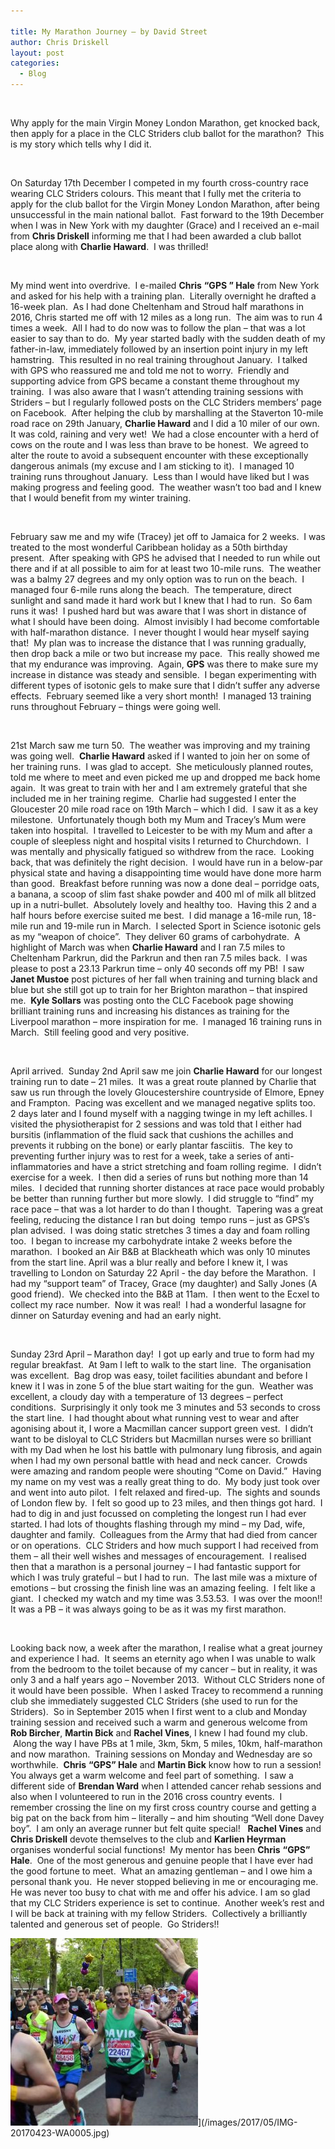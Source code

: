 ```yaml
---

title: My Marathon Journey – by David Street
author: Chris Driskell
layout: post
categories:
  - Blog
---
```

&nbsp;

Why apply for the main Virgin Money London Marathon, get knocked back, then apply for a place in the CLC Striders club ballot for the marathon?  This is my story which tells why I did it.

&nbsp;

On Saturday 17th December I competed in my fourth cross-country race wearing CLC Striders colours. This meant that I fully met the criteria to apply for the club ballot for the Virgin Money London Marathon, after being unsuccessful in the main national ballot.  Fast forward to the 19th December when I was in New York with my daughter (Grace) and I received an e-mail from **Chris Driskell** informing me that I had been awarded a club ballot place along with **Charlie Haward**.  I was thrilled!

&nbsp;

My mind went into overdrive.  I e-mailed **Chris** **“GPS ” Hale** from New York and asked for his help with a training plan.  Literally overnight he drafted a 16-week plan.  As I had done Cheltenham and Stroud half marathons in 2016, Chris started me off with 12 miles as a long run.  The aim was to run 4 times a week.  All I had to do now was to follow the plan – that was a lot easier to say than to do.  My year started badly with the sudden death of my father-in-law, immediately followed by an insertion point injury in my left hamstring.  This resulted in no real training throughout January.  I talked with GPS who reassured me and told me not to worry.  Friendly and supporting advice from GPS became a constant theme throughout my training.  I was also aware that I wasn’t attending training sessions with Striders – but I regularly followed posts on the CLC Striders members’ page on Facebook.  After helping the club by marshalling at the Staverton 10-mile road race on 29th January, **Charlie Haward** and I did a 10 miler of our own.  It was cold, raining and very wet!  We had a close encounter with a herd of cows on the route and I was less than brave to be honest.  We agreed to alter the route to avoid a subsequent encounter with these exceptionally dangerous animals (my excuse and I am sticking to it).  I managed 10 training runs throughout January.  Less than I would have liked but I was making progress and feeling good.  The weather wasn’t too bad and I knew that I would benefit from my winter training.

&nbsp;

February saw me and my wife (Tracey) jet off to Jamaica for 2 weeks.  I was treated to the most wonderful Caribbean holiday as a 50th birthday present.  After speaking with GPS he advised that I needed to run while out there and if at all possible to aim for at least two 10-mile runs.  The weather was a balmy 27 degrees and my only option was to run on the beach.  I managed four 6-mile runs along the beach.  The temperature, direct sunlight and sand made it hard work but I knew that I had to run.  So 6am runs it was!  I pushed hard but was aware that I was short in distance of what I should have been doing.  Almost invisibly I had become comfortable with half-marathon distance.  I never thought I would hear myself saying that!  My plan was to increase the distance that I was running gradually, then drop back a mile or two but increase my pace.  This really showed me that my endurance was improving.  Again, **GPS** was there to make sure my increase in distance was steady and sensible.  I began experimenting with different types of isotonic gels to make sure that I didn’t suffer any adverse effects.  February seemed like a very short month!  I managed 13 training runs throughout February – things were going well.

&nbsp;

21st March saw me turn 50.  The weather was improving and my training was going well.  **Charlie Haward** asked if I wanted to join her on some of her training runs.  I was glad to accept.  She meticulously planned routes, told me where to meet and even picked me up and dropped me back home again.  It was great to train with her and I am extremely grateful that she included me in her training regime.  Charlie had suggested I enter the Gloucester 20 mile road race on 19th March – which I did.  I saw it as a key milestone.  Unfortunately though both my Mum and Tracey’s Mum were taken into hospital.  I travelled to Leicester to be with my Mum and after a couple of sleepless night and hospital visits I returned to Churchdown.  I was mentally and physically fatigued so withdrew from the race.  Looking back, that was definitely the right decision.  I would have run in a below-par physical state and having a disappointing time would have done more harm than good.  Breakfast before running was now a done deal – porridge oats, a banana, a scoop of slim fast shake powder and 400 ml of milk all blitzed up in a nutri-bullet.  Absolutely lovely and healthy too.  Having this 2 and a half hours before exercise suited me best.  I did manage a 16-mile run, 18-mile run and 19-mile run in March.  I selected Sport in Science isotonic gels as my “weapon of choice”.  They deliver 60 grams of carbohydrate.  A highlight of March was when **Charlie Haward** and I ran 7.5 miles to Cheltenham Parkrun, did the Parkrun and then ran 7.5 miles back.  I was please to post a 23.13 Parkrun time – only 40 seconds off my PB!  I saw **Janet Mustoe** post pictures of her fall when training and turning black and blue but she still got up to train for her Brighton marathon – that inspired me.  **Kyle Sollars** was posting onto the CLC Facebook page showing brilliant training runs and increasing his distances as training for the Liverpool marathon – more inspiration for me.  I managed 16 training runs in March.  Still feeling good and very positive.

&nbsp;

April arrived.  Sunday 2nd April saw me join **Charlie Haward** for our longest training run to date – 21 miles.  It was a great route planned by Charlie that saw us run through the lovely Gloucestershire countryside of Elmore, Epney and Frampton.  Pacing was excellent and we managed negative splits too.  2 days later and I found myself with a nagging twinge in my left achilles. I visited the physiotherapist for 2 sessions and was told that I either had bursitis (inflammation of the fluid sack that cushions the achilles and prevents it rubbing on the bone) or early plantar fasciitis.  The key to preventing further injury was to rest for a week, take a series of anti-inflammatories and have a strict stretching and foam rolling regime.  I didn’t exercise for a week.  I then did a series of runs but nothing more than 14 miles.  I decided that running shorter distances at race pace would probably be better than running further but more slowly.  I did struggle to “find” my race pace – that was a lot harder to do than I thought.  Tapering was a great feeling, reducing the distance I ran but doing  tempo runs – just as GPS’s plan advised.  I was doing static stretches 3 times a day and foam rolling too.  I began to increase my carbohydrate intake 2 weeks before the marathon.  I booked an Air B&B at Blackheath which was only 10 minutes from the start line. April was a blur really and before I knew it, I was travelling to London on Saturday 22 April - the day before the Marathon.  I had my “support team” of Tracey, Grace (my daughter) and Sally Jones (A good friend).  We checked into the B&B at 11am.  I then went to the Ecxel to collect my race number.  Now it was real!  I had a wonderful lasagne for dinner on Saturday evening and had an early night.

&nbsp;

Sunday 23rd April – Marathon day!  I got up early and true to form had my regular breakfast.  At 9am I left to walk to the start line.  The organisation was excellent.  Bag drop was easy, toilet facilities abundant and before I knew it I was in zone 5 of the blue start waiting for the gun.  Weather was excellent, a cloudy day with a temperature of 13 degrees – perfect conditions.  Surprisingly it only took me 3 minutes and 53 seconds to cross the start line.  I had thought about what running vest to wear and after agonising about it, I wore a Macmillan cancer support green vest.  I didn’t want to be disloyal to CLC Striders but Macmillan nurses were so brilliant with my Dad when he lost his battle with pulmonary lung fibrosis, and again when I had my own personal battle with head and neck cancer.  Crowds were amazing and random people were shouting “Come on David.”  Having my name on my vest was a really great thing to do.  My body just took over and went into auto pilot.  I felt relaxed and fired-up.  The sights and sounds of London flew by.  I felt so good up to 23 miles, and then things got hard.  I had to dig in and just focussed on completing the longest run I had ever started. I had lots of thoughts flashing through my mind – my Dad, wife, daughter and family.  Colleagues from the Army that had died from cancer or on operations.  CLC Striders and how much support I had received from them – all their well wishes and messages of encouragement.  I realised then that a marathon is a personal journey – I had fantastic support for which I was truly grateful – but I had to run.  The last mile was a mixture of emotions – but crossing the finish line was an amazing feeling.  I felt like a giant.  I checked my watch and my time was 3.53.53.  I was over the moon!!  It was a PB – it was always going to be as it was my first marathon.

&nbsp;

Looking back now, a week after the marathon, I realise what a great journey and experience I had.  It seems an eternity ago when I was unable to walk from the bedroom to the toilet because of my cancer – but in reality, it was only 3 and a half years ago – November 2013.  Without CLC Striders none of it would have been possible.  When I asked Tracey to recommend a running club she immediately suggested CLC Striders (she used to run for the Striders).  So in September 2015 when I first went to a club and Monday training session and received such a warm and generous welcome from **Rob Bircher**, **Martin Bick** and **Rachel Vines**, I knew I had found my club.   Along the way I have PBs at 1 mile, 3km, 5km, 5 miles, 10km, half-marathon and now marathon.  Training sessions on Monday and Wednesday are so worthwhile.  **Chris** **“GPS” Hale** and **Martin Bick** know how to run a session!  You always get a warm welcome and feel part of something.  I saw a different side of **Brendan Ward** when I attended cancer rehab sessions and also when I volunteered to run in the 2016 cross country events.  I remember crossing the line on my first cross country course and getting a big pat on the back from him – literally – and him shouting “Well done Davey boy”.  I am only an average runner but felt quite special!   **Rachel Vines** and **Chris Driskell** devote themselves to the club and **Karlien Heyrman** organises wonderful social functions!  My mentor has been **Chris** **“GPS” Hale**.  One of the most generous and genuine people that I have ever had the good fortune to meet.  What an amazing gentleman – and I owe him a personal thank you.  He never stopped believing in me or encouraging me.  He was never too busy to chat with me and offer his advice. I am so glad that my CLC Striders experience is set to continue.  Another week’s rest and I will be back at training with my fellow Striders.  Collectively a brilliantly talented and generous set of people.  Go Striders!!

<img src="/images/2017/05/IMG-20170423-WA0005-300x300.jpg" alt="IMG-20170423-WA0005" width="300" height="300" />](/images/2017/05/IMG-20170423-WA0005.jpg)
